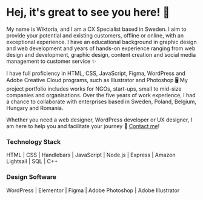 # Hej, it's great to see you here! 🌿
My name is Wiktoria, and I am a CX Specialist based in Sweden. I aim to provide your potential and existing customers, offline or online, with an exceptional experience. I have an educational background in graphic design and web development and years of hands-on experience ranging from web design and development, graphic design, content creation and social media management to customer service ✨

I have full proficiency in HTML, CSS, JavaScript, Figma, WordPress and Adobe Creative Cloud programs, such as Illustrator and Photoshop 🖥️ My project portfolio includes works for NGOs, start-ups, small to mid-size companies and organisations. Over the five years of work experience, I had a chance to collaborate with enterprises based in Sweden, Poland, Belgium, Hungary and Romania.

Whether you need a web designer, WordPress developer or UX designer, I am here to help you and facilitate your journey 📩 [Contact me](mailto:dreznerwiktoria@outlook.com)!

### Technology Stack
HTML | CSS | Handlebars | JavaScript | Node.js | Express | Amazon Lightsail | SQL | C++

### Design Software
WordPress | Elementor | Figma | Adobe Photoshop | Adobe Illustrator
